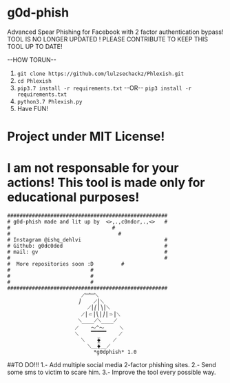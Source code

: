 # g0d-phish
Advanced Spear Phishing for Facebook with 2 factor authentication bypass!
 TOOL IS NO LONGER UPDATED ! PLEASE CONTRIBUTE TO KEEP THIS TOOL UP TO DATE! 

--HOW TORUN--
1.  ```git clone https://github.com/lulzsechackz/Phlexish.git```
2.  ```cd Phlexish```
3.  ```pip3.7 install -r requirements.txt```
--OR--
    ```pip3 install -r requirements.txt```
4.  ```python3.7 Phlexish.py```
5. Have FUN!
# Project under MIT License!
# I am not responsable for your actions! This tool is made only for educational purposes!
    
```
####################################################	
# g0d-phish made and lit up by  <>,.,c0ndor,.,<>   #
#						          #
#					                #
# Instagram @ishq_dehlvi		                   #
# Github: g0dc0ded                                 #
# mail: gv                                         #
#                                                  #
#  More repositories soon :D		 #
#						   #
#						   #
#						   #
####################################################			  
			  	        ⟋﹈﹈⟍
			   	       ⎠    ⟋⎪⟍
			      		  ⟋⎪⎛⎪⎞⎪⟍
			    		⟋⎪⸦⎪⎝⎪⎠⎪⸧⎪⟍
			   	       ⟍____⟋⟍____⟋
			  	      ⟋    〜^〜     ⟍
 			 	      ⟍    ▔▔▔▔▔    ⟋
			    		⟍    ⧱    ⟋
			      		  ⟍__⧱__⟋
				     		*g0dphish* 1.0
```
##TO DO!!!
1.- Add multiple social media 2-factor phishing sites.
2.- Send some sms to victim to scare him.
3.- Improve the tool every possible way.
